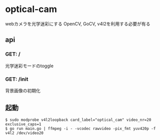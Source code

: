 # optical-cam
webカメラを光学迷彩にする
OpenCV, GoCV, v4l2を利用する必要が有る

## api

### GET: /
光学迷彩モードのtoggle

### GET: /init
背景画像の初期化

## 起動

```
$ sudo modprobe v4l2loopback card_label="optical_cam" video_nr=20 exclusive_caps=1
$ go run main.go | ffmpeg -i - -vcodec rawvideo -pix_fmt yuv420p -f v4l2 /dev/video20
```